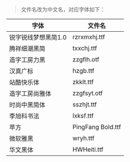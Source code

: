 > 文件名改为中文名，对应字体如下：

字体 | 文件名
---|---
锐字锐线梦想黑简1.0 | rzrxmxhj.ttf
腾祥细潮黑简 | txxchj.ttf
造字工房力黑 | zzgflh.otf
汉真广标 | hzgb.ttf
站酷快乐体 | zkklt.ttf
造字工房尚雅体 | zzgfsyt.otf
时尚中黑简体 | sszhjt.ttf
李旭科书法 | lxksf.ttf
苹方 | PingFang Bold.ttf
微软雅黑 | wryh.ttf
华文黑体 | HWHeiti.ttf